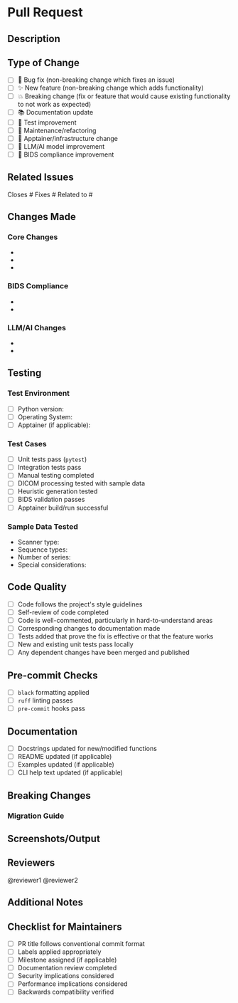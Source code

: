 # Pull Request

## Description

<!-- Provide a brief description of the changes in this PR -->

## Type of Change

<!-- Mark the relevant option(s) with an "x" -->

- [ ] 🐛 Bug fix (non-breaking change which fixes an issue)
- [ ] ✨ New feature (non-breaking change which adds functionality)
- [ ] 💥 Breaking change (fix or feature that would cause existing functionality to not work as expected)
- [ ] 📚 Documentation update
- [ ] 🧪 Test improvement
- [ ] 🔧 Maintenance/refactoring
- [ ] 🐳 Apptainer/infrastructure change
- [ ] 🤖 LLM/AI model improvement
- [ ] 🧠 BIDS compliance improvement

## Related Issues

<!-- Link any related issues using keywords like "Closes #123" or "Fixes #456" -->

Closes #
Fixes #
Related to #

## Changes Made

<!-- Provide a detailed description of what was changed -->

### Core Changes
- 
- 
- 

### BIDS Compliance
<!-- If applicable, describe any BIDS-related changes -->
- 
- 

### LLM/AI Changes
<!-- If applicable, describe any LLM or AI-related changes -->
- 
- 

## Testing

<!-- Describe the tests that you ran to verify your changes -->

### Test Environment
- [ ] Python version: 
- [ ] Operating System: 
- [ ] Apptainer (if applicable): 

### Test Cases
- [ ] Unit tests pass (`pytest`)
- [ ] Integration tests pass
- [ ] Manual testing completed
- [ ] DICOM processing tested with sample data
- [ ] Heuristic generation tested
- [ ] BIDS validation passes
- [ ] Apptainer build/run successful

### Sample Data Tested
<!-- If applicable, describe the DICOM data used for testing -->
- Scanner type: 
- Sequence types: 
- Number of series: 
- Special considerations: 

## Code Quality

- [ ] Code follows the project's style guidelines
- [ ] Self-review of code completed
- [ ] Code is well-commented, particularly in hard-to-understand areas
- [ ] Corresponding changes to documentation made
- [ ] Tests added that prove the fix is effective or that the feature works
- [ ] New and existing unit tests pass locally
- [ ] Any dependent changes have been merged and published

## Pre-commit Checks

- [ ] `black` formatting applied
- [ ] `ruff` linting passes
- [ ] `pre-commit` hooks pass

## Documentation

- [ ] Docstrings updated for new/modified functions
- [ ] README updated (if applicable)
- [ ] Examples updated (if applicable)
- [ ] CLI help text updated (if applicable)

## Breaking Changes

<!-- If this PR contains breaking changes, describe them here -->

### Migration Guide
<!-- Provide guidance for users on how to migrate from the old behavior -->

## Screenshots/Output

<!-- If applicable, add screenshots or example output to help explain your changes -->

## Reviewers

<!-- Tag specific reviewers if needed -->

@reviewer1
@reviewer2

## Additional Notes

<!-- Add any additional notes, considerations, or context here -->

## Checklist for Maintainers

<!-- For maintainer use only -->

- [ ] PR title follows conventional commit format
- [ ] Labels applied appropriately
- [ ] Milestone assigned (if applicable)
- [ ] Documentation review completed
- [ ] Security implications considered
- [ ] Performance implications considered
- [ ] Backwards compatibility verified